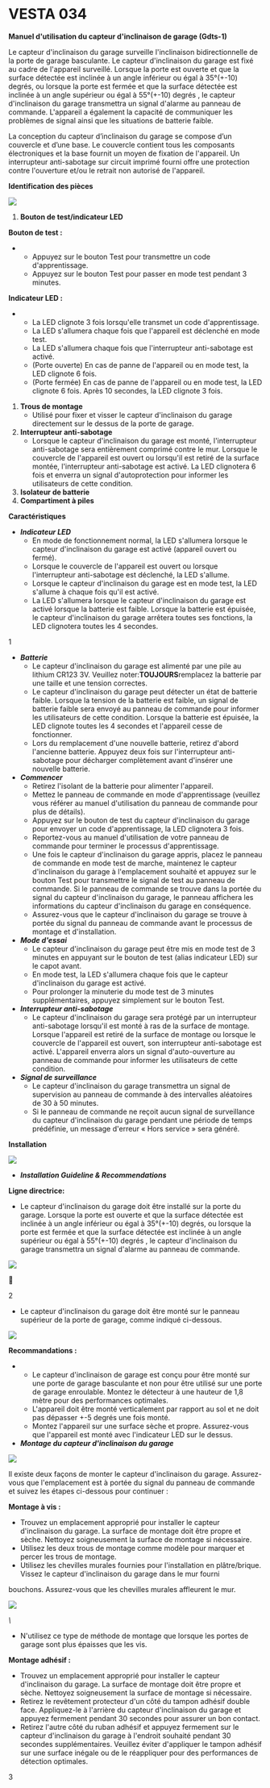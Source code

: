 # VESTA 034

**Manuel d'utilisation du capteur d'inclinaison de garage (Gdts-1)**

Le capteur d'inclinaison du garage surveille l'inclinaison bidirectionnelle de la porte de garage basculante. Le capteur d'inclinaison du garage est fixé au cadre de l'appareil surveillé. Lorsque la porte est ouverte et que la surface détectée est inclinée à un angle inférieur ou égal à 35°(+-10) degrés, ou lorsque la porte est fermée et que la surface détectée est inclinée à un angle supérieur ou égal à 55°(+-10) degrés , le capteur d'inclinaison du garage transmettra un signal d'alarme au panneau de commande. L'appareil a également la capacité de communiquer les problèmes de signal ainsi que les situations de batterie faible.

La conception du capteur d’inclinaison du garage se compose d’un couvercle et d’une base. Le couvercle contient tous les composants électroniques et la base fournit un moyen de fixation de l'appareil. Un interrupteur anti-sabotage sur circuit imprimé fourni offre une protection contre l'ouverture et/ou le retrait non autorisé de l'appareil.

**Identification des pièces**

![](<.gitbook/assets/0 (32).jpeg>)

1.  **Bouton de test/indicateur LED**

**Bouton de test :**

-   -   Appuyez sur le bouton Test pour transmettre un code d'apprentissage.
    -   Appuyez sur le bouton Test pour passer en mode test pendant 3 minutes.

**Indicateur LED :**

-   -   La LED clignote 3 fois lorsqu'elle transmet un code d'apprentissage.
    -   La LED s'allumera chaque fois que l'appareil est déclenché en mode test.
    -   La LED s'allumera chaque fois que l'interrupteur anti-sabotage est activé.
    -   (Porte ouverte) En cas de panne de l'appareil ou en mode test, la LED clignote 6 fois.
    -   (Porte fermée) En cas de panne de l'appareil ou en mode test, la LED clignote 6 fois. Après 10 secondes, la LED clignote 3 fois.

1.  **Trous de montage**
    -   Utilisé pour fixer et visser le capteur d'inclinaison du garage directement sur le dessus de la porte de garage.
2.  **Interrupteur anti-sabotage**
    -   Lorsque le capteur d'inclinaison du garage est monté, l'interrupteur anti-sabotage sera entièrement comprimé contre le mur. Lorsque le couvercle de l'appareil est ouvert ou lorsqu'il est retiré de la surface montée, l'interrupteur anti-sabotage est activé. La LED clignotera 6 fois et enverra un signal d'autoprotection pour informer les utilisateurs de cette condition.
3.  **Isolateur de batterie**
4.  **Compartiment à piles**

**Caractéristiques**

-   _**Indicateur LED**_
    -   En mode de fonctionnement normal, la LED s'allumera lorsque le capteur d'inclinaison du garage est activé (appareil ouvert ou fermé).
    -   Lorsque le couvercle de l'appareil est ouvert ou lorsque l'interrupteur anti-sabotage est déclenché, la LED s'allume.
    -   Lorsque le capteur d'inclinaison du garage est en mode test, la LED s'allume à chaque fois qu'il est activé.
    -   La LED s'allumera lorsque le capteur d'inclinaison du garage est activé lorsque la batterie est faible. Lorsque la batterie est épuisée, le capteur d'inclinaison du garage arrêtera toutes ses fonctions, la LED clignotera toutes les 4 secondes.

1

-   _**Batterie**_
    -   Le capteur d'inclinaison du garage est alimenté par une pile au lithium CR123 3V. Veuillez noter:**TOUJOURS**remplacez la batterie par une taille et une tension correctes.
    -   Le capteur d'inclinaison du garage peut détecter un état de batterie faible. Lorsque la tension de la batterie est faible, un signal de batterie faible sera envoyé au panneau de commande pour informer les utilisateurs de cette condition. Lorsque la batterie est épuisée, la LED clignote toutes les 4 secondes et l'appareil cesse de fonctionner.
    -   Lors du remplacement d'une nouvelle batterie, retirez d'abord l'ancienne batterie. Appuyez deux fois sur l'interrupteur anti-sabotage pour décharger complètement avant d'insérer une nouvelle batterie.
-   _**Commencer**_
    -   Retirez l'isolant de la batterie pour alimenter l'appareil.
    -   Mettez le panneau de commande en mode d'apprentissage (veuillez vous référer au manuel d'utilisation du panneau de commande pour plus de détails).
    -   Appuyez sur le bouton de test du capteur d'inclinaison du garage pour envoyer un code d'apprentissage, la LED clignotera 3 fois.
    -   Reportez-vous au manuel d'utilisation de votre panneau de commande pour terminer le processus d'apprentissage.
    -   Une fois le capteur d'inclinaison du garage appris, placez le panneau de commande en mode test de marche, maintenez le capteur d'inclinaison du garage à l'emplacement souhaité et appuyez sur le bouton Test pour transmettre le signal de test au panneau de commande. Si le panneau de commande se trouve dans la portée du signal du capteur d'inclinaison du garage, le panneau affichera les informations du capteur d'inclinaison du garage en conséquence.
    -   Assurez-vous que le capteur d'inclinaison du garage se trouve à portée du signal du panneau de commande avant le processus de montage et d'installation.
-   _**Mode d'essai**_
    -   Le capteur d'inclinaison du garage peut être mis en mode test de 3 minutes en appuyant sur le bouton de test (alias indicateur LED) sur le capot avant.
    -   En mode test, la LED s'allumera chaque fois que le capteur d'inclinaison du garage est activé.
    -   Pour prolonger la minuterie du mode test de 3 minutes supplémentaires, appuyez simplement sur le bouton Test.
-   _**Interrupteur anti-sabotage**_
    -   Le capteur d'inclinaison du garage sera protégé par un interrupteur anti-sabotage lorsqu'il est monté à ras de la surface de montage. Lorsque l'appareil est retiré de la surface de montage ou lorsque le couvercle de l'appareil est ouvert, son interrupteur anti-sabotage est activé. L'appareil enverra alors un signal d'auto-ouverture au panneau de commande pour informer les utilisateurs de cette condition.
-   _**Signal de surveillance**_
    -   Le capteur d'inclinaison du garage transmettra un signal de supervision au panneau de commande à des intervalles aléatoires de 30 à 50 minutes.
    -   Si le panneau de commande ne reçoit aucun signal de surveillance du capteur d'inclinaison du garage pendant une période de temps prédéfinie, un message d'erreur « Hors service » sera généré.

**Installation**

![](<.gitbook/assets/1 (27).jpeg>)

-   _**Installation Guideline & Recommendations**_

**Ligne directrice:**

-   Le capteur d'inclinaison du garage doit être installé sur la porte du garage. Lorsque la porte est ouverte et que la surface détectée est inclinée à un angle inférieur ou égal à 35°(+-10) degrés, ou lorsque la porte est fermée et que la surface détectée est inclinée à un angle supérieur ou égal à 55°(+-10) degrés , le capteur d'inclinaison du garage transmettra un signal d'alarme au panneau de commande.

![](<.gitbook/assets/2 (25).jpeg>)



2

-   Le capteur d'inclinaison du garage doit être monté sur le panneau supérieur de la porte de garage, comme indiqué ci-dessous.

![](<.gitbook/assets/3 (23).jpeg>)

**Recommandations :**

-   -   Le capteur d'inclinaison de garage est conçu pour être monté sur une porte de garage basculante et non pour être utilisé sur une porte de garage enroulable. Montez le détecteur à une hauteur de 1,8 mètre pour des performances optimales.
    -   L'appareil doit être monté verticalement par rapport au sol et ne doit pas dépasser +-5 degrés une fois monté.
    -   Montez l'appareil sur une surface sèche et propre. Assurez-vous que l'appareil est monté avec l'indicateur LED sur le dessus.
-   _**Montage du capteur d'inclinaison du garage**_

![](<.gitbook/assets/4 (25).jpeg>)

Il existe deux façons de monter le capteur d'inclinaison du garage. Assurez-vous que l'emplacement est à portée du signal du panneau de commande et suivez les étapes ci-dessous pour continuer :

**Montage à vis :**

-   Trouvez un emplacement approprié pour installer le capteur d'inclinaison du garage. La surface de montage doit être propre et sèche. Nettoyez soigneusement la surface de montage si nécessaire.
-   Utilisez les deux trous de montage comme modèle pour marquer et percer les trous de montage.
-   Utilisez les chevilles murales fournies pour l'installation en plâtre/brique. Vissez le capteur d'inclinaison du garage dans le mur fourni

bouchons. Assurez-vous que les chevilles murales affleurent le mur.

![](<.gitbook/assets/5 (18).jpeg>)

_\\<NOTE>_

-   N'utilisez ce type de méthode de montage que lorsque les portes de garage sont plus épaisses que les vis.

**Montage adhésif :**

-   Trouvez un emplacement approprié pour installer le capteur d'inclinaison du garage. La surface de montage doit être propre et sèche. Nettoyez soigneusement la surface de montage si nécessaire.
-   Retirez le revêtement protecteur d'un côté du tampon adhésif double face. Appliquez-le à l'arrière du capteur d'inclinaison du garage et appuyez fermement pendant 30 secondes pour assurer un bon contact.
-   Retirez l'autre côté du ruban adhésif et appuyez fermement sur le capteur d'inclinaison du garage à l'endroit souhaité pendant 30 secondes supplémentaires. Veuillez éviter d'appliquer le tampon adhésif sur une surface inégale ou de le réappliquer pour des performances de détection optimales.

3
